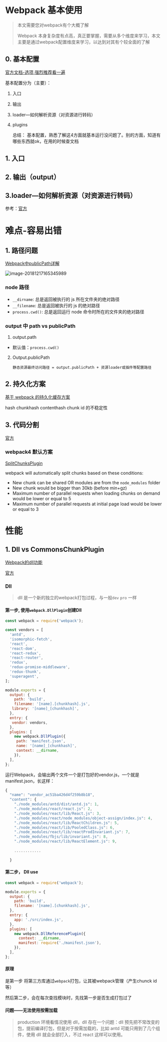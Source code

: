 



# Webpack 基本使用

> 本文需要您对webpack有个大概了解
>
> Webpack 本身复杂度有点高，真正要掌握，需要从多个维度来学习，本文主要是通过webpack配置维度来学习，以达到对其有个较全面的了解

## 0. 基本配置

[官方文档-选项,强烈推荐看一遍](https://webpack.docschina.org/configuration/#%E9%80%89%E9%A1%B9)

基本配置分为（主要）：

1. 入口

2. 输出

3. loader—如何解析资源（对资源进行转码）

4. plugins

   总结： 基本配置，熟悉了解这4方面就基本运行没问题了。别的方面，知道有哪些东西就ok，在用的时候查文档

## 1. 入口

## 2. 输出（output）

## 3.loader—如何解析资源（对资源进行转码）

参考：[官方](https://webpack.docschina.org/concepts/loaders/)



# 难点-容易出错

## 1. 路径问题

[Webpack中publicPath详解](https://juejin.im/post/5ae9ae5e518825672f19b094?utm_source=gold_browser_extension)

![image-20181217165345989](/Users/didi/git/blog/基础知识点深入/assets/image-20181217165345989-5036826.png)

### node 路径

- `__dirname`: 总是返回被执行的 js 所在文件夹的绝对路径
- `__filename`: 总是返回被执行的 js 的绝对路径
- `process.cwd()`: 总是返回运行 node 命令时所在的文件夹的绝对路径





### output 中 path vs publicPath

1. output.path

- 默认值：`process.cwd()`

2. Output.publicPath

   ```node
   静态资源最终访问路径 = output.publicPath + 资源loader或插件等配置路径
   ```


## 2. 持久化方案

[基于 webpack 的持久化缓存方案](https://github.com/pigcan/blog/issues/9)



hash
chunkhash
contenthash 
chunk id 的不稳定性





## 3. 代码分割

[官方](https://webpack.docschina.org/guides/code-splitting/)

### webpack4 默认方案

[SplitChunksPlugin](https://webpack.docschina.org/plugins/split-chunks-plugin/)

webpack will automatically split chunks based on these conditions:

- New chunk can be shared OR modules are from the `node_modules` folder
- New chunk would be bigger than 30kb (before min+gz)
- Maximum number of parallel requests when loading chunks on demand would be lower or equal to 5
- Maximum number of parallel requests at initial page load would be lower or equal to 3





# 性能

## 1. Dll vs CommonsChunkPlugin

[Webpack的dll功能](https://segmentfault.com/a/1190000005969643) 

 [官方](https://webpack.docschina.org/plugins/dll-plugin/)

### Dll

> dll 是一个新的独立的webpack打包过程，与一般`dev` `pro` 一样

#### 第一步, 使用`webpack.DllPlugin`创建Dll

```javascript
const webpack = require('webpack');

const vendors = [
  'antd',
  'isomorphic-fetch',
  'react',
  'react-dom',
  'react-redux',
  'react-router',
  'redux',
  'redux-promise-middleware',
  'redux-thunk',
  'superagent',
];

module.exports = {
  output: {
    path: 'build',
    filename: '[name].[chunkhash].js',
   library: '[name]_[chunkhash]',
  },
  entry: {
   vendor: vendors,
  },
  plugins: [
    new webpack.DllPlugin({
     path: 'manifest.json',
     name: '[name]_[chunkhash]',
     context: __dirname,
    }),
  ],
};
```

运行Webpack，会输出两个文件一个是打包好的vendor.js，一个就是manifest.json，长这样：

```javascript
{
  "name": "vendor_ac51ba426d4f259b8b18",
  "content": {
    "./node_modules/antd/dist/antd.js": 1,
    "./node_modules/react/react.js": 2,
    "./node_modules/react/lib/React.js": 3,
    "./node_modules/react/node_modules/object-assign/index.js": 4,
    "./node_modules/react/lib/ReactChildren.js": 5,
    "./node_modules/react/lib/PooledClass.js": 6,
    "./node_modules/react/lib/reactProdInvariant.js": 7,
    "./node_modules/fbjs/lib/invariant.js": 8,
    "./node_modules/react/lib/ReactElement.js": 9,
    
    ............
    
  }
```

#### 第二步， Dll use

```javascript
const webpack = require('webpack');

module.exports = {
  output: {
    path: 'build',
    filename: '[name].[chunkhash].js',
  },
  entry: {
    app: './src/index.js',
  },
  plugins: [
    new webpack.DllReferencePlugin({
      context: __dirname,
      manifest: require('./manifest.json'),
    }),
  ],
};
```



#### 原理

是第一步 将第三方库通过`webpack`打包，让其被webpack管理（产生chunck id等）

然后第二步，会在每次查找模块时，先找第一步是否生成打包过了



#### 问题——无法使用按需加载

> production 环境看情况使用 dll，dll 存在一个问题：dll 预先把不常改变的包，提前编译打包，但是对于按需加载的，比如 antd 可能只用到了几个组件，使用 dll 就会全部打入，不过 react 这样可以使用。